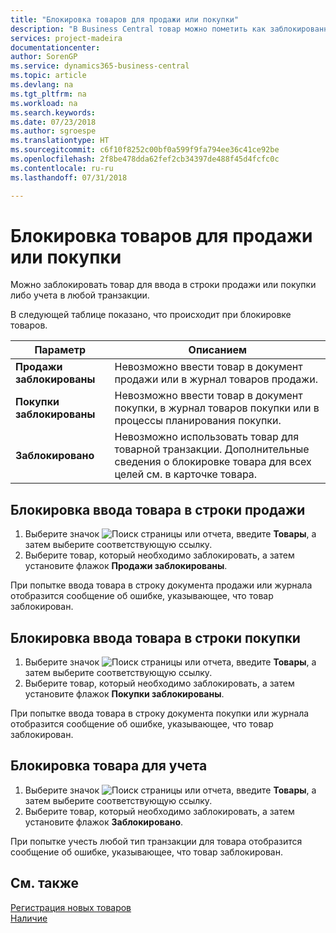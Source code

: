 ```yaml
---
title: "Блокировка товаров для продажи или покупки"
description: "В Business Central товар можно пометить как заблокированный для продажи, покупки или всех целей."
services: project-madeira
documentationcenter: 
author: SorenGP
ms.service: dynamics365-business-central
ms.topic: article
ms.devlang: na
ms.tgt_pltfrm: na
ms.workload: na
ms.search.keywords: 
ms.date: 07/23/2018
ms.author: sgroespe
ms.translationtype: HT
ms.sourcegitcommit: c6f10f8252c00bf0a599f9fa794ee36c41ce92be
ms.openlocfilehash: 2f8be478dda62fef2cb34397de488f45d4fcfc0c
ms.contentlocale: ru-ru
ms.lasthandoff: 07/31/2018

---
```

# <a name="block-items-from-sales-or-purchasing"></a>Блокировка товаров для продажи или покупки
Можно заблокировать товар для ввода в строки продажи или покупки либо учета в любой транзакции.  

В следующей таблице показано, что происходит при блокировке товаров.  

|Параметр|Описанием|  
|--------------------|------------|  
|**Продажи заблокированы**|Невозможно ввести товар в документ продажи или в журнал товаров продажи.|  
|**Покупки заблокированы**|Невозможно ввести товар в документ покупки, в журнал товаров покупки или в процессы планирования покупки.|  
|**Заблокировано**|Невозможно использовать товар для товарной транзакции. Дополнительные сведения о блокировке товара для всех целей см. в карточке товара.|  

## <a name="to-block-an-item-from-being-entered-on-sales-lines"></a>Блокировка ввода товара в строки продажи  

1.  Выберите значок ![Поиск страницы или отчета](media/ui-search/search_small.png "Значок поиска страницы или отчета"), введите **Товары**, а затем выберите соответствующую ссылку.  
2.  Выберите товар, который необходимо заблокировать, а затем установите флажок **Продажи заблокированы**.  

При попытке ввода товара в строку документа продажи или журнала отобразится сообщение об ошибке, указывающее, что товар заблокирован.

## <a name="to-block-an-item-from-being-entered-on-purchase-lines"></a>Блокировка ввода товара в строки покупки  

1.  Выберите значок ![Поиск страницы или отчета](media/ui-search/search_small.png "Значок поиска страницы или отчета"), введите **Товары**, а затем выберите соответствующую ссылку.  
2.  Выберите товар, который необходимо заблокировать, а затем установите флажок **Покупки заблокированы**.  

При попытке ввода товара в строку документа покупки или журнала отобразится сообщение об ошибке, указывающее, что товар заблокирован.

## <a name="to-block-an-item-from-being-posted"></a>Блокировка товара для учета
1. Выберите значок ![Поиск страницы или отчета](media/ui-search/search_small.png "Значок поиска страницы или отчета"), введите **Товары**, а затем выберите соответствующую ссылку.
2. Выберите товар, который необходимо заблокировать, а затем установите флажок **Заблокировано**.

При попытке учесть любой тип транзакции для товара отобразится сообщение об ошибке, указывающее, что товар заблокирован.

## <a name="see-also"></a>См. также  
[Регистрация новых товаров](inventory-how-register-new-items.md)  
[Наличие](inventory-manage-inventory.md)  


